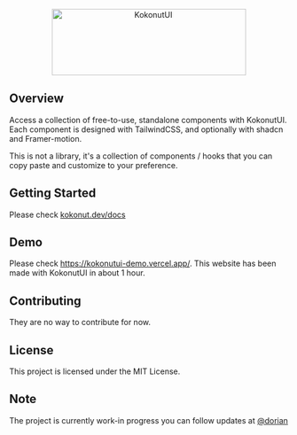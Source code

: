 <p align="center">
  <a href="https://kokonut.dev" target="_blank">
    <picture>
      <source media="(prefers-color-scheme: light)" srcset="https://ferf1mheo22r9ira.public.blob.vercel-storage.com/logo-text-black-5nhu7g0JeNUhIuSzJyMXc11GATRT5V.png">
      <source media="(prefers-color-scheme: dark)" srcset="https://ferf1mheo22r9ira.public.blob.vercel-storage.com/logo-text-white-ny4myAjOAftDwH1fsmwyA265oUcecd.png">
      <img alt="KokonutUI" src="https://raw.githubusercontent.com/kokonut-labs/kokonutui/refs/heads/main/public/logo-black.svg" width="350" height="120" style="max-width: 100%;">
    </picture>
  </a>
</p>

## Overview

Access a collection of free-to-use, standalone components with KokonutUI. Each component is designed with TailwindCSS, and optionally with shadcn and Framer-motion.

This is not a library, it's a collection of components / hooks that you can copy paste and customize to your preference.

## Getting Started

Please check [kokonut.dev/docs](https://kokonut.dev/docs)

## Demo

Please check https://kokonutui-demo.vercel.app/. This website has been made with KokonutUI in about 1 hour.

## Contributing

They are no way to contribute for now.

## License

This project is licensed under the MIT License.

## Note

The project is currently work-in progress you can follow updates at [@dorian](https://x.com/dorian_baffier)
